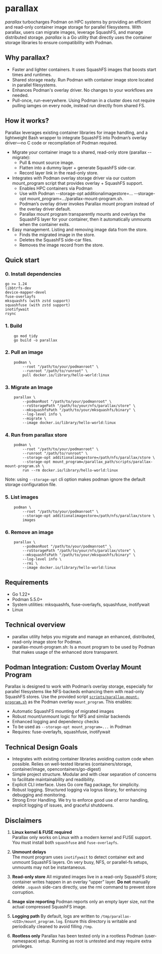 # parallax

*parallax* turbocharges Podman on HPC systems by providing an efficient and read-only container image storage for parallel filesystems. With parallax, users can migrate images, leverage SquashFS, and manage distributed storage.
*parallax* is a Go utility that directly uses the container storage libraries to ensure compatibility with Podman.

## Why parallax?
* Faster and lighter containers. It uses SquashFS images that boosts start times and runtimes.
* Shared storage ready. Run Podman with container image store located in parallel filesystems.
* Enhances Podman's overlay driver. No changes to your workflows are needed.
* Pull-once, run-everywhere. Using Podman in a cluster does not require pulling iamges on every node, instead run directly from shared FS.

## How it works?
Parallax leverages existing container libraries for image handling, and a lightweight Bash wrapper to integrate SquashFS into Podman’s overlay driver—no C code or recompilation of Podman required.

* Migrate your container image to a shared, read-only store (parallax --migrate):
    * Pull & mount source image.
    * Flatten into a dummy layer + generate SquashFS side-car.
    * Record layer link in the read-only store.
* Integrates with Podman overlay storage driver via our custom mount\_program script that provides overlay + SquashFS support.
    * Enables HPC containers via Podman
    * Use with Podman --storage-opt additionalimagestore=… --storage-opt mount\_program=…/parallax-mount-program.sh.
    * Podman’s overlay driver invokes Parallax mount program instead of the overlay driver default.
    * Parallax mount program transparently mounts and overlays the SquashFS layer for your container, then it automatically unmounts when the container exits.
* Easy management. Listing and removing image data from the store.
    * Finds the migrated image in the store.
    * Deletes the SquashFS side-car files.
    * Removes the image record from the store.

## Quick start
### 0. Install dependencies
~~~
go >= 1.24
libbtrfs-dev
device-mapper-devel
fuse-overlayfs
mksquashfs (with zstd support)
squashfuse (with zstd support)
inotifywait
rsync
~~~

### 1. Build
~~~
    go mod tidy
    go build -o parallax
~~~

### 2. Pull an image
~~~
    podman \
        --root "/path/to/your/podmanroot" \
        --runroot "/path/to/runroot" \
        pull docker.io/library/hello-world:linux
~~~

### 3. Migrate an Image
~~~
    parallax \
        --podmanRoot "/path/to/your/podmanroot" \
        --roStoragePath "/path/to/your/nfs/parallax/store" \
        --mksquashfsPath "/path/to/your/mksquashfs/binary" \
        --log-level info \
        --migrate \
        --image docker.io/library/hello-world:linux
~~~

### 4. Run from parallax store
~~~
    podman \
        --root "/path/to/your/podmanroot" \
        --runroot "/path/to/runroot" \
        --storage-opt additionalimagestore=/path/nfs/parallax/store \
        --storage-opt mount_program=/parallax_path/scripts/parallax-mount-program.sh \
        run --rm docker.io/library/hello-world:linux
~~~
Note: using `--storage-opt` cli option makes podman ignore the default storage configuration file.

### 5. List images
~~~
    podman \
        --root "/path/to/your/podmanroot" \
        --storage-opt additionalimagestore=/path/nfs/parallax/store \
        images
~~~

### 6. Remove an image
~~~
    parallax \
        --podmanRoot "/path/to/your/podmanroot" \
        --roStoragePath "/path/to/your/nfs/parallax/store" \
        --mksquashfsPath "/path/to/your/mksquashfs/binary" \
        --log-level info \
        --rmi \
        --image docker.io/library/hello-world:linux
~~~


## Requirements
* Go 1.22+
* Podman 5.5.0+
* System utilities: mksquashfs, fuse-overlayfs, squashfuse, inotifywait
* Linux

## Technical overview

* parallax utility helps you migrate and manage an enhanced, distributed, read-only image store for Podman.
* parallax-mount-program.sh: Is a mount program to be used by Podman that makes usage of the enhanced store transparent.

## Podman Integration: Custom Overlay Mount Program
Parallax is designed to work with Podman’s overlay storage, especially for parallel filesystems like NFS-backeds enhancing them with read-only SquashFS stores.
Use the provided script [`scripts/parallax-mount-program.sh`](scripts/parallax-mount-program.sh) as the Podman overlay `mount_program`. This enables:
- Automatic SquashFS mounting of migrated images
- Robust mount/unmount logic for NFS and similar backends
- Enhanced logging and dependency checks
- To be used as `--storage-opt mount_program=...` in Podman
- Requires: fuse-overlayfs, squashfuse, inotifywait

## Technical Design Goals

* Integrates with existing container libraries avoiding custom code when possible. Relies on well-tested libraries (containers/storage, container/image, opencontainers/go-digest)
* Simple project structure. Modular and with clear separation of concerns to facilitate maintainability and readibility.
* Explicit CLI interface. Uses Go core flag package, for simplicity.
* Robust logging. Structured logging via logrus library, for enhancing debugging and monitoring.
* Strong Error Handling. We try to enforce good use of error handling, explicit logging of issues, and graceful shutdowns.

## Disclaimers

1. **Linux kernel & FUSE required**  
   Parallax only works on Linux with a modern kernel and FUSE support. You must install both `squashfuse` and `fuse-overlayfs`.

2. **Unmount delays**  
   The mount program uses `inotifywait` to detect container exit and unmount SquashFS layers. On very busy, NFS, or parallel-fs setups, unmounts may not be instantaneous.

3. **Read-only store**
   All migrated images live in a read-only SquashFS store; container writes happen in an overlay “upper” layer. **Do not** manually delete `.squash` side-cars directly, use the rmi command to prevent store corruption.

4. **Image size reporting**
   Podman reports only an empty layer size, not the actual compressed SquashFS image.

5. **Logging path**
   By default, logs are written to `/tmp/parallax-<UID>/mount_program.log`. Ensure this directory is writable and periodically cleaned to avoid filling `/tmp`.

6. **Rootless only**
   Parallax has been tested only in a rootless Podman (user-namespace) setup. Running as root is untested and may require extra privileges.


